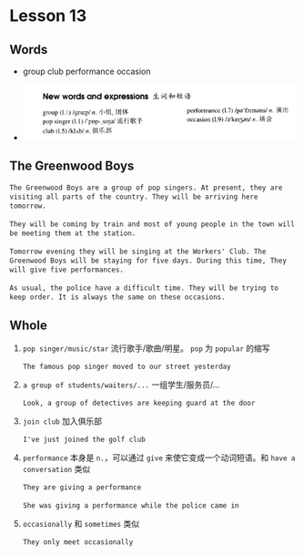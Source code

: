 # Lesson 13

## Words

- group club performance occasion

- ![Words](../../../Images/Part2/02/words-13.png)

## The Greenwood Boys

```
The Greenwood Boys are a group of pop singers. At present, they are visiting all parts of the country. They will be arriving here tomorrow.

They will be coming by train and most of young people in the town will be meeting them at the station.

Tomorrow evening they will be singing at the Workers' Club. The Greenwood Boys will be staying for five days. During this time, They will give five performances.

As usual, the police have a difficult time. They will be trying to keep order. It is always the same on these occasions.
```

## Whole

1. `pop singer/music/star` 流行歌手/歌曲/明星。 `pop` 为 `popular` 的缩写

   ```
   The famous pop singer moved to our street yesterday
   ```

2. `a group of students/waiters/...` 一组学生/服务员/...

   ```
   Look, a group of detectives are keeping guard at the door
   ```

3. `join club` 加入俱乐部

   ```
   I've just joined the golf club

   ```

4. `performance` 本身是 `n.`，可以通过 `give` 来使它变成一个动词短语。和 `have a conversation` 类似

   ```
   They are giving a performance

   She was giving a performance while the police came in
   ```

5. `occasionally` 和 `sometimes` 类似

   ```
   They only meet occasionally
   ```
